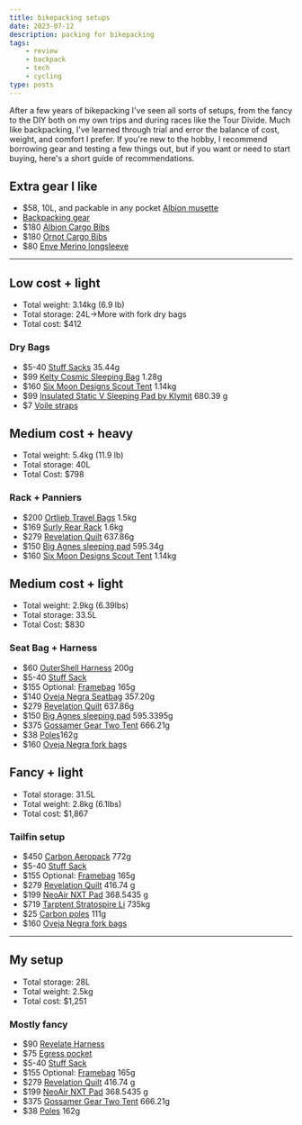 ```yaml
---
title: bikepacking setups
date: 2023-07-12
description: packing for bikepacking
tags: 
    - review
    - backpack
    - tech
    - cycling
type: posts
---
```


After a few years of bikepacking I've seen all sorts of setups, from the fancy to the DIY both on my own trips and during races like the Tour Divide. Much like backpacking, I've learned through trial and error the balance of cost, weight, and comfort I prefer. If you're new to the hobby, I recommend borrowing gear and testing a few things out, but if you want or need to start buying, here's a short guide of recommendations.

## Extra gear I like

- $58, 10L, and packable in any pocket [Albion musette](https://www.albioncycling.com/products/burner-musette-black)
- [Backpacking gear](https://www.brookshelley.com/posts/2020-08-30-2020-backpacking-gear/)
- $180 [Albion Cargo Bibs](https://www.albioncycling.com/products/all-road-womens-abr1-pocket-bib-shorts-black)
- $180 [Ornot Cargo Bibs](https://www.ornotbike.com/collections/womens-bibs/products/womens-cargo-bib-short-black?variant=39278787559489)
- $80 [Enve Merino longsleeve](https://www.enve.com/product/womens-merino-longsleeve-tee/)

---

## Low cost + light

- Total weight: 3.14kg (6.9 lb)
- Total storage: 24L->More with fork dry bags
- Total cost: $412

### Dry Bags

- $5-40 [Stuff Sacks](https://www.garagegrowngear.com/collections/ultralight-backpacking-gear-accessories/products/roll-top-dry-bags-ecopak-by-hilltop-packs?variant=43087933276347) 35.44g
- $99 [Kelty Cosmic Sleeping Bag](https://www.outdoorgearlab.com/reviews/camping-and-hiking/backpacking-sleeping-bag/kelty-cosmic-20) 1.28g
- $160 [Six Moon Designs Scout Tent](https://www.garagegrowngear.com/collections/shelters/products/skyscape-scout-by-six-moon-designs) 1.14kg
- $99 [Insulated Static V Sleeping Pad by Klymit](https://www.garagegrowngear.com/collections/sleeping-pads-pillows/products/static-v-insulated-sleeping-pad-by-klymit) 680.39 g
- $7 [Voile straps](https://www.voilestraps.com/voile-straps-20-inch-nylon-buckle.html) 

## Medium cost + heavy

- Total weight: 5.4kg (11.9 lb)
- Total storage: 40L
- Total Cost: $798

### Rack + Panniers

- $200 [Ortlieb Travel Bags](https://www.tiptopbikeshop.com/product/ortlieb-back-roller-classic-pair-247307-1.htm) 1.5kg
- $169 [Surly Rear Rack](https://surlybikes.com/parts/rear_disc_rack) 1.6kg
- $279 [Revelation Quilt](https://www.garagegrowngear.com/collections/quilts-sleeping-bags/products/enigma-quilt-by-enlightened-equipment) 637.86g
- $150 [Big Agnes sleeping pad](https://www.outdoorgearlab.com/reviews/camping-and-hiking/sleeping-pad/big-agnes-rapide-sl-insulated) 595.34g
- $160 [Six Moon Designs Scout Tent](https://www.garagegrowngear.com/collections/shelters/products/skyscape-scout-by-six-moon-designs) 1.14kg

## Medium cost + light

- Total weight: 2.9kg (6.39lbs)
- Total storage: 33.5L
- Total Cost: $830

### Seat Bag + Harness

- $60 [OuterShell Harness](https://outershell.com/shop/stuff-sack-harness) 200g
- $5-40 [Stuff Sack](https://www.garagegrowngear.com/collections/ultralight-backpacking-gear-accessories/products/roll-top-dry-bags-ecopak-by-hilltop-packs?variant=43087933276347) 
- $155 Optional: [Framebag](https://www.orucase.com/collections/frame-bags/products/design-labs-frame-pack) 165g
- $140 [Oveja Negra Seatbag](https://www.ovejanegrabikepacking.com/collections/seat-bags/products/gearjammer-seat-bag) 357.20g
- $279 [Revelation Quilt](https://www.garagegrowngear.com/collections/quilts-sleeping-bags/products/enigma-quilt-by-enlightened-equipment) 637.86g
- $150 [Big Agnes sleeping pad](https://www.outdoorgearlab.com/reviews/camping-and-hiking/sleeping-pad/big-agnes-rapide-sl-insulated) 595.3395g
- $375 [Gossamer Gear Two Tent](https://www.garagegrowngear.com/collections/shelters/products/the-two-by-gossamer-gear) 666.21g
- $38 [Poles](https://www.gossamergear.com/collections/shelters-sleeping-pads/products/the-one-pole-sets)162g
- $160 [Oveja Negra fork bags](https://www.ovejanegrabikepacking.com/products/bootlegger-fork-bag)

## Fancy + light
 
- Total storage: 31.5L
- Total weight: 2.8kg (6.1lbs)
- Total cost: $1,867

### Tailfin setup

- $450 [Carbon Aeropack](https://www.tailfin.cc/product/seat-packs/carbon-aeropacks/aeropack-carbon/?v=7516fd43adaa) 772g
- $5-40 [Stuff Sack](https://www.garagegrowngear.com/collections/ultralight-backpacking-gear-accessories/products/roll-top-dry-bags-ecopak-by-hilltop-packs?variant=43087933276347) 
- $155 Optional: [Framebag](https://www.orucase.com/collections/frame-bags/products/design-labs-frame-pack) 165g
- $279 [Revelation Quilt](https://www.garagegrowngear.com/collections/quilts-sleeping-bags/products/enigma-quilt-by-enlightened-equipment) 416.74 g
- $199 [NeoAir NXT Pad](https://www.garagegrowngear.com/collections/sleeping-pads-pillows/products/neoair-xlite-sleeping-pad-by-thermarest) 368.5435 g
- $719 [Tarptent Stratospire Li](https://www.outdoorgearlab.com/reviews/camping-and-hiking/ultralight-tent/tarptent-stratospire-li) 735kg
- $25 [Carbon poles](https://www.tarptent.com/product/carbon-poly-pole/#tab-id-2) 111g
- $160 [Oveja Negra fork bags](https://www.ovejanegrabikepacking.com/products/bootlegger-fork-bag)

---

## My setup

- Total storage: 28L
- Total weight: 2.5kg
- Total cost: $1,251

### Mostly fancy

- $90 [Revelate Harness](https://www.revelatedesigns.com/index.cfm/store.catalog/handlebar/Handlebarharness)
- $75 [Egress pocket](https://www.revelatedesigns.com/index.cfm/store.catalog/handlebar/EgressPocket)
- $5-40 [Stuff Sack](https://www.garagegrowngear.com/collections/ultralight-backpacking-gear-accessories/products/roll-top-dry-bags-ecopak-by-hilltop-packs?variant=43087933276347) 
- $155 Optional: [Framebag](https://www.orucase.com/collections/frame-bags/products/design-labs-frame-pack) 165g
- $279 [Revelation Quilt](https://www.garagegrowngear.com/collections/quilts-sleeping-bags/products/enigma-quilt-by-enlightened-equipment) 416.74 g
- $199 [NeoAir NXT Pad](https://www.garagegrowngear.com/collections/sleeping-pads-pillows/products/neoair-xlite-sleeping-pad-by-thermarest) 368.5435 g
- $375 [Gossamer Gear Two Tent](https://www.garagegrowngear.com/collections/shelters/products/the-two-by-gossamer-gear) 666.21g
- $38 [Poles](https://www.gossamergear.com/collections/shelters-sleeping-pads/products/the-one-pole-sets) 162g
